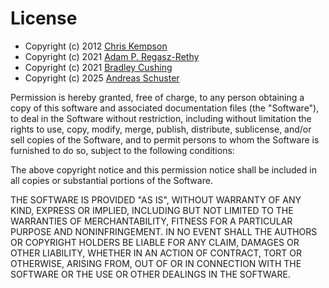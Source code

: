 # License

- Copyright (c) 2012 [Chris Kempson](http://chriskempson.com)
- Copyright (c) 2021 [Adam P. Regasz-Rethy](https://github.com/RRethy)
- Copyright (c) 2021 [Bradley Cushing](https://bradleycushing.com)
- Copyright (c) 2025 [Andreas Schuster](https://www.schuam.de)

Permission is hereby granted, free of charge, to any person obtaining a copy
of this software and associated documentation files (the "Software"), to deal
in the Software without restriction, including without limitation the rights
to use, copy, modify, merge, publish, distribute, sublicense, and/or sell
copies of the Software, and to permit persons to whom the Software is
furnished to do so, subject to the following conditions:

The above copyright notice and this permission notice shall be included in all
copies or substantial portions of the Software.

THE SOFTWARE IS PROVIDED "AS IS", WITHOUT WARRANTY OF ANY KIND,
EXPRESS OR IMPLIED, INCLUDING BUT NOT LIMITED TO THE WARRANTIES OF
MERCHANTABILITY, FITNESS FOR A PARTICULAR PURPOSE AND NONINFRINGEMENT.
IN NO EVENT SHALL THE AUTHORS OR COPYRIGHT HOLDERS BE LIABLE FOR ANY CLAIM,
DAMAGES OR OTHER LIABILITY, WHETHER IN AN ACTION OF CONTRACT, TORT OR
OTHERWISE, ARISING FROM, OUT OF OR IN CONNECTION WITH THE SOFTWARE OR THE USE
OR OTHER DEALINGS IN THE SOFTWARE.
